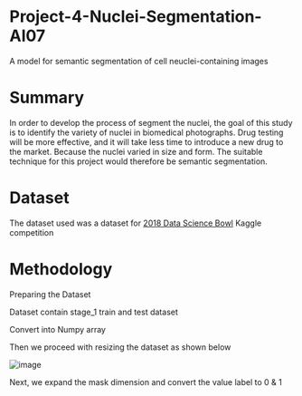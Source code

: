 # Project-4-Nuclei-Segmentation-AI07
A model for semantic segmentation of cell neuclei-containing images

# Summary

In order to develop the process of segment the nuclei, the goal of this study is to identify the variety of nuclei in biomedical photographs.
Drug testing will be more effective, and it will take less time to introduce a new drug to the market. 
Because the nuclei varied in size and form. The suitable technique for this project would therefore be semantic segmentation.

# Dataset

The dataset used was a dataset for 
[2018 Data Science Bowl][1] Kaggle competition

[1]:https://www.kaggle.com/competitions/data-science-bowl-2018/data


# Methodology

Preparing the Dataset

Dataset contain stage_1 train and test dataset 

Convert into Numpy array

Then we proceed with resizing the dataset as shown below

![image](https://user-images.githubusercontent.com/110074843/185026125-d7a2b413-7bd1-42c6-8534-6d9c405579b7.png)

Next, we expand the mask dimension and convert the value label to 0 & 1
